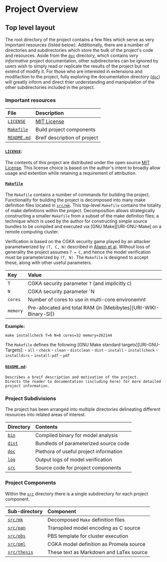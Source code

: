   Project Overview
====================

## Top level layout

The root directory of the project contains a few files which serve as very important resources (listed below).
Additionally, there are a number of directories and subdirectories which store the bulk of the project's code and resources.
Aside from the [`doc`][REPO-URI-doc] directory, which contains *very informative* project documentation, other subdirectories can be ignored by users wish to simply read or replicate the results of the project but not extend of modify it.
For those who are interested in extensiona and modifaction to the project, fully exploring the documentation directory ([`doc`][REPO-URI-doc]) will greatly inform and direct thier understanding and manipulation of the other subdirectories included in the project.


### Important resources

| File                              | Description                  |
| :-------------------------------- | :--------------------------- |
| [`LICENSE`  ][REPO-URI-LICENSE]   | [MIT License][SPDX-MIT]      |
| [`Makefile` ][REPO-URI-Makefile]  | Build project components     |
| [`README.md`][REPO-URI-README.md] | Breif description of project |


#### [`LICENSE`][REPO-URI-LICENSE]:
  The contents of this project are distributed under the open source [MIT License][SPDX-MIT].
  This license choice is based on the author's intent to broadly allow usage and extention while retaining a requirement of attribution.


#### [`Makefile`][REPO-URI-Makefile]
  The `Makefile` contains a number of commands for building the project.
  Functionality for building the project is decomposed into many make definition files located in [`src/mk`][REPO-URI-src-mk].
  This top-level `Makefile` contains the totality of make definitions within the project.
  Decomposition allows strategically constructing a smaller `Makefile` from a subset of the make definiton files; a technique which is used by the author for constructing simple source bundles to be compiled and executed via [GNU Make][URI-GNU-Make] on a remote computing cluster.
  
  Verification is based on the CGKA security game played by an attacker parametwerized by `(T, C, N)` described in [Alwen et al][DOI-00].
  Without loss of generality the project assumes `T = C`, and hence the model verification must be parameterized by `(T, N)`.
  The `Makefile` is designed to accept these, along with other useful parameters.

  | Key      | Value                                                            |
  | :------- | :----------------------------------------------------------------|
  | `T`      | CGKA security parameter `T` (and implicitly `C`)                 |
  | `N`      | CGKA security parameter `N                                       |
  | `cores`  | Number of cores to use in multi-core environemnt                 |
  | `memory` | Pre-allocated and total RAM (in [Mebibytes][URI-WIKI-Binary-SI]) |

  **Example:**
  ```
  make installcheck T=6 N=8 cores=32 memory=262144
  ```

  The `Makefile` defines the following [GNU Make standard targets][URI-GNU-Targets]:
    - `all`
    - `check`
    - `clean`
    - `distclean`
    - `dist`
    - `install`
    - `installcheck`
    - `installdirs`
    - `install-pdf`
    - `pdf`


#### [`README.md`][REPO-URI-README.md]:
    Describes a breif description and motivation of the project.
    Directs the reader to documentation (including here) for more detailed project information.


### Project Subdivisions

The project has been arranged into multiple directories delineating different resources into related areas of interest.

| Directory               | Contents                               |
| :---------------------- | :------------------------------------- |
| [`bin` ][REPO-URI-bin ] | Compiled binary for model analysis     |
| [`dist`][REPO-URI-dist] | Bundleds of parameterized source code  |
| [`doc` ][REPO-URI-doc ] | Plethora of useful project information |
| [`log` ][REPO-URI-log ] | Output logs of model verification      |
| [`src` ][REPO-URI-src ] | Source code for project components     |


### Project Components

Within the [`src`][REPO-URI-src] directory there is a single subdirectory for each project component.

| Sub-directory                       | Component                               |
| :---------------------------------- | :-------------------------------------- |
| [`src/mk`    ][REPO-URI-src-mk    ] | Decomposed `Make` definition files      |
| [`src/pan`   ][REPO-URI-src-pan   ] | Transpiled model encoding as C source   |
| [`src/pbs`   ][REPO-URI-src-pbs   ] | PBS template for cluster execution      |
| [`src/pml`   ][REPO-URI-src-pml   ] | CGKA model definition as Promela source |
| [`src/thesis`][REPO-URI-src-thesis] | These text as Markdown and LaTex source |


[DOI-00]: https://doi.org/10.1007/978-3-030-56784-2_9
[GNU-Make]:    https://www.gnu.org/software/make/
[GNU-Targets]: https://www.gnu.org/software/make/manual/html_node/Standard-Targets.html#Standard-Targets
[SPDX-MIT]: https://spdx.org/licenses/MIT.html
[WIKI-Binary-SI]: https://en.wikipedia.org/wiki/Binary_prefix

[REPO-URI-LICENSE   ]: https://github.com/recursion-ninja/masters-thesis/blob/master/doc/LICENSE
[REPO-URI-Makefile  ]: https://github.com/recursion-ninja/masters-thesis/blob/master/Makefile
[REPO-URI-README.md ]: https://github.com/recursion-ninja/masters-thesis#readme
[REPO-URI-bin       ]: https://github.com/recursion-ninja/masters-thesis/tree/master/bin
[REPO-URI-dist      ]: https://github.com/recursion-ninja/masters-thesis/tree/master/dist
[REPO-URI-doc       ]: https://github.com/recursion-ninja/masters-thesis/tree/master/doc
[REPO-URI-log       ]: https://github.com/recursion-ninja/masters-thesis/tree/master/log
[REPO-URI-src       ]: https://github.com/recursion-ninja/masters-thesis/tree/master/src
[REPO-URI-src-mk    ]: https://github.com/recursion-ninja/masters-thesis/tree/master/src/mk
[REPO-URI-src-pan   ]: https://github.com/recursion-ninja/masters-thesis/tree/master/src/pan
[REPO-URI-src-pbs   ]: https://github.com/recursion-ninja/masters-thesis/tree/master/src/pbs
[REPO-URI-src-pml   ]: https://github.com/recursion-ninja/masters-thesis/tree/master/src/pml
[REPO-URI-src-thesis]: https://github.com/recursion-ninja/masters-thesis/tree/master/src/thesis
